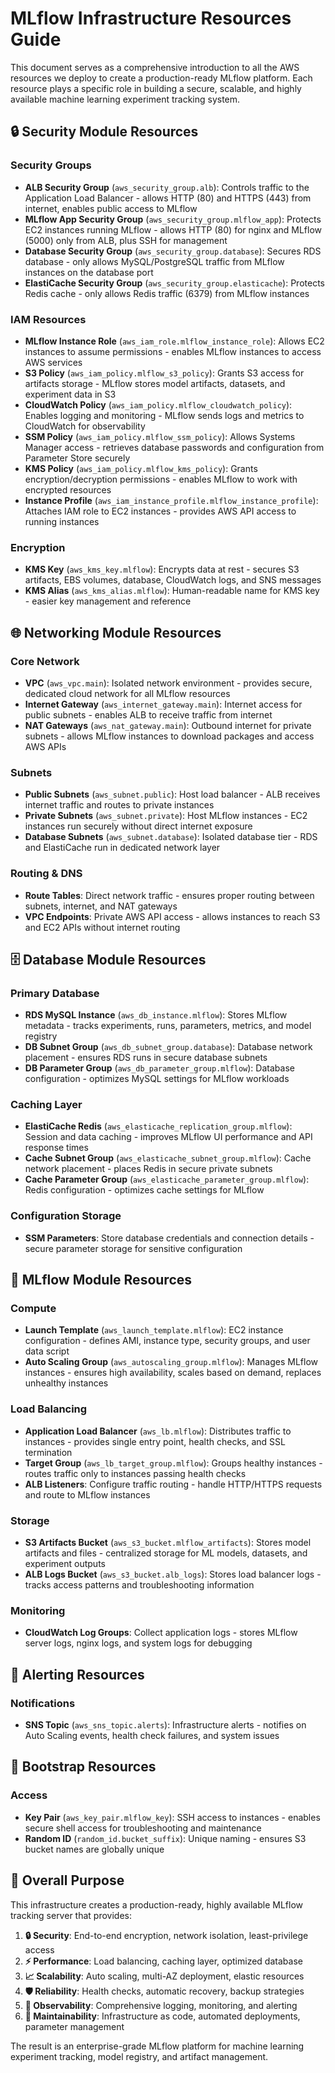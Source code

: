 # MLflow Infrastructure Resources Guide

This document serves as a comprehensive introduction to all the AWS resources we deploy to create a production-ready MLflow platform. Each resource plays a specific role in building a secure, scalable, and highly available machine learning experiment tracking system.

## 🔒 Security Module Resources

### Security Groups
- **ALB Security Group** (`aws_security_group.alb`): Controls traffic to the Application Load Balancer - allows HTTP (80) and HTTPS (443) from internet, enables public access to MLflow
- **MLflow App Security Group** (`aws_security_group.mlflow_app`): Protects EC2 instances running MLflow - allows HTTP (80) for nginx and MLflow (5000) only from ALB, plus SSH for management
- **Database Security Group** (`aws_security_group.database`): Secures RDS database - only allows MySQL/PostgreSQL traffic from MLflow instances on the database port
- **ElastiCache Security Group** (`aws_security_group.elasticache`): Protects Redis cache - only allows Redis traffic (6379) from MLflow instances

### IAM Resources
- **MLflow Instance Role** (`aws_iam_role.mlflow_instance_role`): Allows EC2 instances to assume permissions - enables MLflow instances to access AWS services
- **S3 Policy** (`aws_iam_policy.mlflow_s3_policy`): Grants S3 access for artifacts storage - MLflow stores model artifacts, datasets, and experiment data in S3
- **CloudWatch Policy** (`aws_iam_policy.mlflow_cloudwatch_policy`): Enables logging and monitoring - MLflow sends logs and metrics to CloudWatch for observability
- **SSM Policy** (`aws_iam_policy.mlflow_ssm_policy`): Allows Systems Manager access - retrieves database passwords and configuration from Parameter Store securely
- **KMS Policy** (`aws_iam_policy.mlflow_kms_policy`): Grants encryption/decryption permissions - enables MLflow to work with encrypted resources
- **Instance Profile** (`aws_iam_instance_profile.mlflow_instance_profile`): Attaches IAM role to EC2 instances - provides AWS API access to running instances

### Encryption
- **KMS Key** (`aws_kms_key.mlflow`): Encrypts data at rest - secures S3 artifacts, EBS volumes, database, CloudWatch logs, and SNS messages
- **KMS Alias** (`aws_kms_alias.mlflow`): Human-readable name for KMS key - easier key management and reference

## 🌐 Networking Module Resources

### Core Network
- **VPC** (`aws_vpc.main`): Isolated network environment - provides secure, dedicated cloud network for all MLflow resources
- **Internet Gateway** (`aws_internet_gateway.main`): Internet access for public subnets - enables ALB to receive traffic from internet
- **NAT Gateways** (`aws_nat_gateway.main`): Outbound internet for private subnets - allows MLflow instances to download packages and access AWS APIs

### Subnets
- **Public Subnets** (`aws_subnet.public`): Host load balancer - ALB receives internet traffic and routes to private instances
- **Private Subnets** (`aws_subnet.private`): Host MLflow instances - EC2 instances run securely without direct internet exposure
- **Database Subnets** (`aws_subnet.database`): Isolated database tier - RDS and ElastiCache run in dedicated network layer

### Routing & DNS
- **Route Tables**: Direct network traffic - ensures proper routing between subnets, internet, and NAT gateways
- **VPC Endpoints**: Private AWS API access - allows instances to reach S3 and EC2 APIs without internet routing

## 🗄️ Database Module Resources

### Primary Database
- **RDS MySQL Instance** (`aws_db_instance.mlflow`): Stores MLflow metadata - tracks experiments, runs, parameters, metrics, and model registry
- **DB Subnet Group** (`aws_db_subnet_group.database`): Database network placement - ensures RDS runs in secure database subnets
- **DB Parameter Group** (`aws_db_parameter_group.mlflow`): Database configuration - optimizes MySQL settings for MLflow workloads

### Caching Layer
- **ElastiCache Redis** (`aws_elasticache_replication_group.mlflow`): Session and data caching - improves MLflow UI performance and API response times
- **Cache Subnet Group** (`aws_elasticache_subnet_group.mlflow`): Cache network placement - places Redis in secure private subnets
- **Cache Parameter Group** (`aws_elasticache_parameter_group.mlflow`): Redis configuration - optimizes cache settings for MLflow

### Configuration Storage
- **SSM Parameters**: Store database credentials and connection details - secure parameter storage for sensitive configuration

## 🚀 MLflow Module Resources

### Compute
- **Launch Template** (`aws_launch_template.mlflow`): EC2 instance configuration - defines AMI, instance type, security groups, and user data script
- **Auto Scaling Group** (`aws_autoscaling_group.mlflow`): Manages MLflow instances - ensures high availability, scales based on demand, replaces unhealthy instances

### Load Balancing
- **Application Load Balancer** (`aws_lb.mlflow`): Distributes traffic to instances - provides single entry point, health checks, and SSL termination
- **Target Group** (`aws_lb_target_group.mlflow`): Groups healthy instances - routes traffic only to instances passing health checks
- **ALB Listeners**: Configure traffic routing - handle HTTP/HTTPS requests and route to MLflow instances

### Storage
- **S3 Artifacts Bucket** (`aws_s3_bucket.mlflow_artifacts`): Stores model artifacts and files - centralized storage for ML models, datasets, and experiment outputs
- **ALB Logs Bucket** (`aws_s3_bucket.alb_logs`): Stores load balancer logs - tracks access patterns and troubleshooting information

### Monitoring
- **CloudWatch Log Groups**: Collect application logs - stores MLflow server logs, nginx logs, and system logs for debugging

## 📢 Alerting Resources

### Notifications
- **SNS Topic** (`aws_sns_topic.alerts`): Infrastructure alerts - notifies on Auto Scaling events, health check failures, and system issues

## 🔑 Bootstrap Resources

### Access
- **Key Pair** (`aws_key_pair.mlflow_key`): SSH access to instances - enables secure shell access for troubleshooting and maintenance
- **Random ID** (`random_id.bucket_suffix`): Unique naming - ensures S3 bucket names are globally unique

## 🎯 Overall Purpose

This infrastructure creates a production-ready, highly available MLflow tracking server that provides:

1. **🔒 Security**: End-to-end encryption, network isolation, least-privilege access
2. **⚡ Performance**: Load balancing, caching layer, optimized database
3. **📈 Scalability**: Auto scaling, multi-AZ deployment, elastic resources
4. **🛡️ Reliability**: Health checks, automatic recovery, backup strategies
5. **👀 Observability**: Comprehensive logging, monitoring, and alerting
6. **🔧 Maintainability**: Infrastructure as code, automated deployments, parameter management

The result is an enterprise-grade MLflow platform for machine learning experiment tracking, model registry, and artifact management.